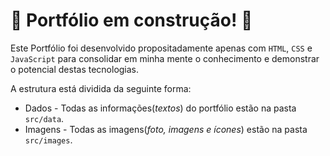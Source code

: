 # :construction: Portfólio em construção! :construction:
Este Portfólio foi desenvolvido propositadamente apenas com `HTML`, `CSS` e `JavaScript` para consolidar em minha mente o conhecimento e demonstrar o potencial destas tecnologias.

A estrutura está dividida da seguinte forma:

* Dados - Todas as informações(_textos_) do portfólio estão na pasta `src/data`.
* Imagens - Todas as imagens(_foto, imagens e ícones_) estão na pasta `src/images`.
